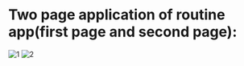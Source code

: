 # Two page application of routine app(first page and second page):

![1](https://github.com/user-attachments/assets/0f6b5314-9286-4658-b4ce-a54dc356efab)
![2](https://github.com/user-attachments/assets/4be1dd5c-dd67-4715-9c83-87044bc420b2)

